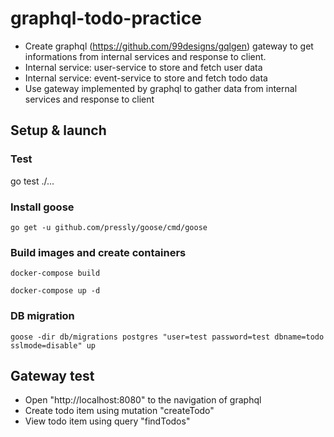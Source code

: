 # graphql-todo-practice
- Create graphql (https://github.com/99designs/gqlgen) gateway to get informations from internal services and response to client.
- Internal service: user-service to store and fetch user data
- Internal service: event-service to store and fetch todo data
- Use gateway implemented by graphql to gather data from internal services and response to client

## Setup & launch

### Test
go test ./...

### Install goose
```
go get -u github.com/pressly/goose/cmd/goose
```

### Build images and create containers
```
docker-compose build
```
```
docker-compose up -d
```

### DB migration
```
goose -dir db/migrations postgres "user=test password=test dbname=todo sslmode=disable" up
```

## Gateway test
- Open "http://localhost:8080" to the navigation of graphql
- Create todo item using mutation "createTodo"
- View todo item using query "findTodos" 
